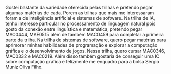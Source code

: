 Gostei bastante da variedade oferecida pelas trilhas e pretendo pegar algumas matérias de cada. Porem as trilhas que mais me interessaram foram a de inteligência artificial e sistemas de software. Na trilha de IA, tenho interesse particular no processamento de línguagem natural pois gosto da conexão entre linguística e matemática, pretendo pegar MAC0444, MAE0515 além de também MAC0459 para completar a primeira parte da trilha. Na trilha de sistemas de software, quero pegar matérias para aprimorar minhas habilidades de programação e explorar a computação gráfica e o desenvolvimento de jogos. Nessa trilha, quero cursar MAC0346, MAC0332 e MAC0219. Além disso também gostaria de conseguir uma IC sobre computação gráfica e felizmente me enquadro para a bolsa Sérgio Muniz Oliva Filho.
